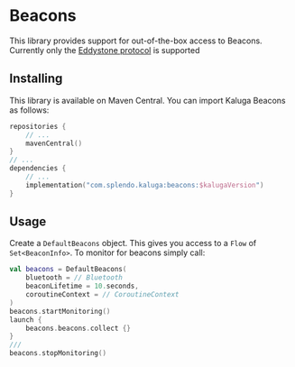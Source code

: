 # Beacons

This library provides support for out-of-the-box access to Beacons.
Currently only the [Eddystone protocol](https://github.com/google/eddystone/blob/master/protocol-specification.md) is supported

## Installing
This library is available on Maven Central. You can import Kaluga Beacons as follows:

```kotlin
repositories {
    // ...
    mavenCentral()
}
// ...
dependencies {
    // ...
    implementation("com.splendo.kaluga:beacons:$kalugaVersion")
}
```

## Usage
Create a `DefaultBeacons` object. This gives you access to a `Flow` of `Set<BeaconInfo>`. To monitor for beacons simply call:

```kotlin
val beacons = DefaultBeacons(
    bluetooth = // Bluetooth
    beaconLifetime = 10.seconds,
    coroutineContext = // CoroutineContext
)
beacons.startMonitoring()
launch {
    beacons.beacons.collect {}
}
///
beacons.stopMonitoring()
```
